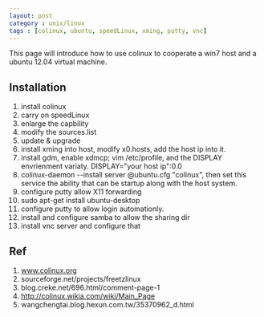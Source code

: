 ```yaml
---
layout: post
category : unix/linux
tags : [colinux, ubuntu, speedLinux, xming, putty, vnc]
---
```

This page will introduce how to use colinux to cooperate a win7 host and a ubuntu 12.04 virtual machine.


## Installation
1. install colinux
2. carry on speedLinux
3. enlarge the capbility
4. modify the sources.list
5. update & upgrade
6. install xming into host, modify x0.hosts, add the host ip into it.
7. install gdm, enable xdmcp; vim /etc/profile, and the DISPLAY envrienment variaty. DISPLAY="your host ip":0.0
8. colinux-daemon --install server @ubuntu.cfg "colinux", then set this service the ability that can be startup along with the host system.
9. configure putty allow X11 forwarding
10. sudo apt-get install ubuntu-desktop
11. configure putty to allow login automationly.
12. install and configure samba to allow the sharing dir
13. install vnc server and configure that

## Ref
1. www.colinux.org
2. sourceforge.net/projects/freetzlinux
3. blog.creke.net/696.html/comment-page-1
4. http://colinux.wikia.com/wiki/Main_Page
5. wangchengtai.blog.hexun.com.tw/35370962_d.html
